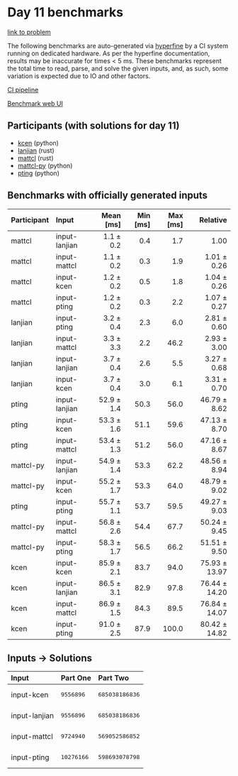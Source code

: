 # Day 11 benchmarks

[link to problem](https://adventofcode.com/2023/day/11)

The following benchmarks are auto-generated via
[hyperfine](https://github.com/sharkdp/hyperfine) by a CI system running on
dedicated hardware. As per the hyperfine documentation, results may be
inaccurate for times < 5 ms. These benchmarks represent the total time to read,
parse, and solve the given inputs, and, as such, some variation is expected due
to IO and other factors.

[CI pipeline](http://ci.papercode.net:8080/teams/main/pipelines/aoc2023)

[Benchmark web UI](https://aoc.ancalagon.black)


## Participants (with solutions for day 11)

- [kcen](https://github.com/kcen/aoc2023) (python)
- [lanjian](https://github.com/lanjian/aoc-2023) (rust)
- [mattcl](https://github.com/mattcl/aoc2023) (rust)
- [mattcl-py](https://github.com/mattcl/aoc2023-py) (python)
- [pting](https://github.com/pting/aoc2023) (python)


## Benchmarks with officially generated inputs

| Participant | Input | Mean [ms] | Min [ms] | Max [ms] | Relative |
|:---|:---|---:|---:|---:|---:|
| mattcl | input-lanjian | 1.1 ± 0.2 | 0.4 | 1.7 | 1.00 |
| mattcl | input-mattcl | 1.1 ± 0.2 | 0.3 | 1.9 | 1.01 ± 0.26 |
| mattcl | input-kcen | 1.2 ± 0.2 | 0.5 | 1.8 | 1.04 ± 0.26 |
| mattcl | input-pting | 1.2 ± 0.2 | 0.3 | 2.2 | 1.07 ± 0.27 |
| lanjian | input-pting | 3.2 ± 0.4 | 2.3 | 6.0 | 2.81 ± 0.60 |
| lanjian | input-mattcl | 3.3 ± 3.3 | 2.2 | 46.2 | 2.93 ± 3.00 |
| lanjian | input-lanjian | 3.7 ± 0.4 | 2.6 | 5.5 | 3.27 ± 0.68 |
| lanjian | input-kcen | 3.7 ± 0.4 | 3.0 | 6.1 | 3.31 ± 0.70 |
| pting | input-lanjian | 52.9 ± 1.4 | 50.3 | 56.0 | 46.79 ± 8.62 |
| pting | input-kcen | 53.3 ± 1.6 | 51.1 | 59.6 | 47.13 ± 8.70 |
| pting | input-mattcl | 53.4 ± 1.3 | 51.2 | 56.0 | 47.16 ± 8.67 |
| mattcl-py | input-lanjian | 54.9 ± 1.4 | 53.3 | 62.2 | 48.56 ± 8.94 |
| mattcl-py | input-kcen | 55.2 ± 1.7 | 53.3 | 64.0 | 48.79 ± 9.02 |
| pting | input-pting | 55.7 ± 1.1 | 53.7 | 59.5 | 49.27 ± 9.03 |
| mattcl-py | input-mattcl | 56.8 ± 2.6 | 54.4 | 67.7 | 50.24 ± 9.45 |
| mattcl-py | input-pting | 58.3 ± 1.7 | 56.5 | 66.2 | 51.51 ± 9.50 |
| kcen | input-kcen | 85.9 ± 2.1 | 83.7 | 94.0 | 75.93 ± 13.97 |
| kcen | input-lanjian | 86.5 ± 3.1 | 82.9 | 97.8 | 76.44 ± 14.20 |
| kcen | input-mattcl | 86.9 ± 1.5 | 84.3 | 89.5 | 76.84 ± 14.07 |
| kcen | input-pting | 91.0 ± 2.5 | 87.9 | 100.0 | 80.42 ± 14.82 |


## Inputs -> Solutions

| Input | Part One | Part Two |
|:---|:---|:---|
|input-kcen|<pre>9556896</pre>|<pre>685038186836</pre>|
|input-lanjian|<pre>9556896</pre>|<pre>685038186836</pre>|
|input-mattcl|<pre>9724940</pre>|<pre>569052586852</pre>|
|input-pting|<pre>10276166</pre>|<pre>598693078798</pre>|